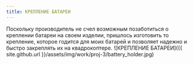 ```yaml
---
title: КРЕПЛЕНИЕ БАТАРЕИ
---
```


Поскольку производитель не счел возможным позаботиться о креплении батареи на своем изделии,
пришлось изготовить то крепление, которое годится для моих батарей и позволяет надежно и быстро
закреплять их на квадрокоптере.
![КРЕПЛЕНИЕ БАТАРЕИ]({{ site.github.url }}/assets/img/work/proj-3/battery_holder.jpg)
